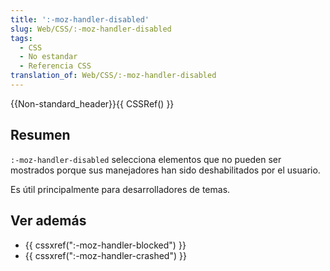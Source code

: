 ```yaml
---
title: ':-moz-handler-disabled'
slug: Web/CSS/:-moz-handler-disabled
tags:
  - CSS
  - No estandar
  - Referencia CSS
translation_of: Web/CSS/:-moz-handler-disabled
---
```


{{Non-standard_header}}{{ CSSRef() }}

## Resumen

`:-moz-handler-disabled` selecciona elementos que no pueden ser mostrados porque sus manejadores han sido deshabilitados por el usuario.

Es útil principalmente para desarrolladores de temas.

## Ver además

- {{ cssxref(":-moz-handler-blocked") }}
- {{ cssxref(":-moz-handler-crashed") }}
